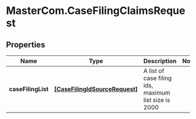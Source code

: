 # MasterCom.CaseFilingClaimsRequest

## Properties

Name | Type | Description | Notes
------------ | ------------- | ------------- | -------------
**caseFilingList** | [**[CaseFilingIdSourceRequest]**](CaseFilingIdSourceRequest.md) | A list of case filing ids, maximum list size is 2000 | 



